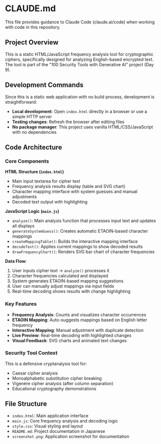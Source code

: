 # CLAUDE.md

This file provides guidance to Claude Code (claude.ai/code) when working with code in this repository.

## Project Overview

This is a static HTML/JavaScript frequency analysis tool for cryptographic ciphers, specifically designed for analyzing English-based encrypted text. The tool is part of the "100 Security Tools with Generative AI" project (Day 9).

## Development Commands

Since this is a static web application with no build process, development is straightforward:

- **Local development**: Open `index.html` directly in a browser or use a simple HTTP server
- **Testing changes**: Refresh the browser after editing files
- **No package manager**: This project uses vanilla HTML/CSS/JavaScript with no dependencies

## Code Architecture

### Core Components

**HTML Structure (`index.html`)**
- Main input textarea for cipher text
- Frequency analysis results display (table and SVG chart)
- Character mapping interface with system guesses and manual adjustments
- Decoded text output with highlighting

**JavaScript Logic (`main.js`)**
- `analyze()`: Main analysis function that processes input text and updates all displays
- `generateSystemGuess()`: Creates automatic ETAOIN-based character mappings
- `createMappingTable()`: Builds the interactive mapping interface
- `decodeText()`: Applies current mappings to show decoded results
- `drawFrequencyChart()`: Renders SVG bar chart of character frequencies

**Data Flow**:
1. User inputs cipher text → `analyze()` processes it
2. Character frequencies calculated and displayed
3. System generates ETAOIN-based mapping suggestions
4. User can manually adjust mappings via input fields
5. Real-time decoding shows results with change highlighting

### Key Features

- **Frequency Analysis**: Counts and visualizes character occurrences
- **ETAOIN Mapping**: Auto-suggests mappings based on English letter frequency
- **Interactive Mapping**: Manual adjustment with duplicate detection
- **Live Preview**: Real-time decoding with highlighted changes
- **Visual Feedback**: SVG charts and animated text changes

### Security Tool Context

This is a defensive cryptanalysis tool for:
- Caesar cipher analysis
- Monoalphabetic substitution cipher breaking
- Vigenère cipher analysis (after column separation)
- Educational cryptography demonstrations

## File Structure

- `index.html`: Main application interface
- `main.js`: Core frequency analysis and decoding logic  
- `style.css`: Visual styling and layout
- `README.md`: Project documentation in Japanese
- `screenshot.png`: Application screenshot for documentation